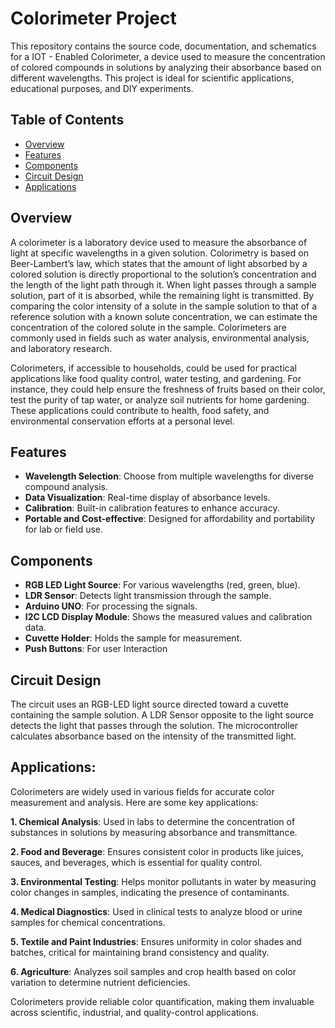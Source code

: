 # Colorimeter Project

This repository contains the source code, documentation, and schematics for a IOT - Enabled Colorimeter, a device used to measure the concentration of colored compounds in solutions by analyzing their absorbance based on different wavelengths. This project is ideal for scientific applications, educational purposes, and DIY experiments.

## Table of Contents

- [Overview](#overview)
- [Features](#features)
- [Components](#components)
- [Circuit Design](#circuit-design)
- [Applications](#applications)

## Overview

A colorimeter is a laboratory device used to measure the absorbance of light at specific wavelengths in a given solution. Colorimetry is based on Beer-Lambert’s law, which states that the amount of light absorbed by a colored solution is directly proportional to the solution’s concentration and the length of the light path through it. When light passes through a sample solution, part of it is absorbed, while the remaining light is transmitted. By comparing the color intensity of a solute in the sample solution to that of a reference solution with a known solute concentration, we can estimate the concentration of the colored solute in the sample. Colorimeters are commonly used in fields such as water analysis, environmental analysis, and laboratory research.

Colorimeters, if accessible to households, could be used for practical applications like food quality control, water testing, and gardening. For instance, they could help ensure the freshness of fruits based on their color, test the purity of tap water, or analyze soil nutrients for home gardening. These applications could contribute to health, food safety, and environmental conservation efforts at a personal level.

## Features

- **Wavelength Selection**: Choose from multiple wavelengths for diverse compound analysis.
- **Data Visualization**: Real-time display of absorbance levels.
- **Calibration**: Built-in calibration features to enhance accuracy.
- **Portable and Cost-effective**: Designed for affordability and portability for lab or field use.

## Components

- **RGB LED Light Source**: For various wavelengths (red, green, blue).
- **LDR Sensor**: Detects light transmission through the sample.
- **Arduino UNO**: For processing the signals.
- **I2C LCD Display Module**: Shows the measured values and calibration data.
- **Cuvette Holder**: Holds the sample for measurement.
- **Push Buttons**: For user Interaction

## Circuit Design

The circuit uses an RGB-LED light source directed toward a cuvette containing the sample solution. A LDR Sensor opposite to the light source detects the light that passes through the solution. The microcontroller calculates absorbance based on the intensity of the transmitted light.

<!-- You can add an image here if you have a circuit diagram. -->

## Applications:

Colorimeters are widely used in various fields for accurate color measurement and analysis. Here are some key applications:

**1. Chemical Analysis**: Used in labs to determine the concentration of substances in solutions by measuring absorbance and transmittance.

**2. Food and Beverage**: Ensures consistent color in products like juices, sauces, and beverages, which is essential for quality control.

**3. Environmental Testing**: Helps monitor pollutants in water by measuring color changes in samples, indicating the presence of contaminants.

**4. Medical Diagnostics**: Used in clinical tests to analyze blood or urine samples for chemical concentrations.

**5. Textile and Paint Industries**: Ensures uniformity in color shades and batches, critical for maintaining brand consistency and quality.

**6. Agriculture**: Analyzes soil samples and crop health based on color variation to determine nutrient deficiencies.

Colorimeters provide reliable color quantification, making them invaluable across scientific, industrial, and quality-control applications.
